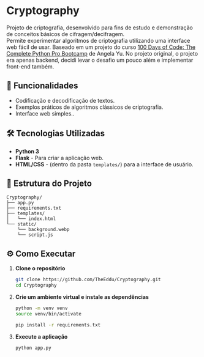 # Cryptography

Projeto de criptografia, desenvolvido para fins de estudo e demonstração de conceitos básicos de cifragem/decifragem.  
Permite experimentar algoritmos de criptografia utilizando uma interface web fácil de usar.
Baseado em um projeto do curso [100 Days of Code: The Complete Python Pro Bootcamp](https://www.udemy.com/course/100-days-of-code) de Angela Yu.
No projeto original, o projeto era apenas backend, decidi levar o desafio um pouco além e implementar front-end também.

## 🚀 Funcionalidades

- Codificação e decodificação de textos.
- Exemplos práticos de algoritmos clássicos de criptografia.
- Interface web simples..

## 🛠️ Tecnologias Utilizadas

- **Python 3**
- **Flask** - Para criar a aplicação web.
- **HTML/CSS** - (dentro da pasta `templates/`) para a interface de usuário.

## 📁 Estrutura do Projeto

```
Cryptography/
├── app.py                  
├── requirements.txt        
├── templates/            
│   └── index.html                 
└── static/               
    └── background.webp       
    └── script.js               
```

## ⚙️ Como Executar

1. **Clone o repositório**
   ```bash
   git clone https://github.com/TheEddu/Cryptography.git
   cd Cryptography
   ```
2. **Crie um ambiente virtual e instale as dependências**
   ```bash
   python -m venv venv
   source venv/bin/activate      

   pip install -r requirements.txt
   ```
3. **Execute a aplicação**
   ```bash
   python app.py
   ```

